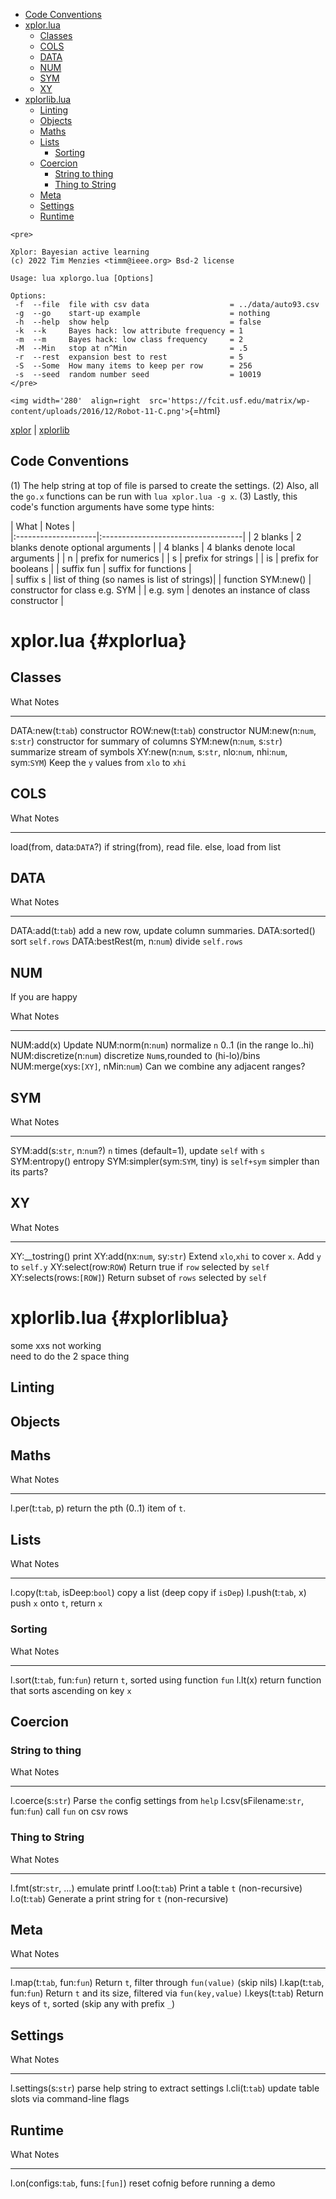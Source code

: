 -   [Code Conventions](#code-conventions)
-   [xplor.lua](#xplorlua)
    -   [Classes](#classes)
    -   [COLS](#cols)
    -   [DATA](#data)
    -   [NUM](#num)
    -   [SYM](#sym)
    -   [XY](#xy)
-   [xplorlib.lua](#xplorliblua)
    -   [Linting](#linting)
    -   [Objects](#objects)
    -   [Maths](#maths)
    -   [Lists](#lists)
        -   [Sorting](#sorting)
    -   [Coercion](#coercion)
        -   [String to thing](#string-to-thing)
        -   [Thing to String](#thing-to-string)
    -   [Meta](#meta)
    -   [Settings](#settings)
    -   [Runtime](#runtime)

```{=html}
<pre>

Xplor: Bayesian active learning
(c) 2022 Tim Menzies <timm@ieee.org> Bsd-2 license

Usage: lua xplorgo.lua [Options]

Options:
 -f  --file  file with csv data                  = ../data/auto93.csv
 -g  --go    start-up example                    = nothing
 -h  --help  show help                           = false
 -k  --k     Bayes hack: low attribute frequency = 1
 -m  --m     Bayes hack: low class frequency     = 2
 -M  --Min   stop at n^Min                       = .5
 -r  --rest  expansion best to rest              = 5
 -S  --Some  How many items to keep per row      = 256
 -s  --seed  random number seed                  = 10019
</pre>
```
`<img width='280' 
align=right 
src='https://fcit.usf.edu/matrix/wp-content/uploads/2016/12/Robot-11-C.png'>`{=html}

[xplor](#xplorlua) \| [xplorlib](#xplorliblua)

## Code Conventions

\(1\) The help string at top of file is parsed to create the settings.
(2) Also, all the `go.x` functions can be run with `lua xplor.lua -g x`.
(3) Lastly, this code\'s function arguments have some type hints:

\| What \| Notes \|\
\|:\-\-\-\-\-\-\-\-\-\-\-\-\-\-\-\-\-\-\--\|:\-\-\-\-\-\-\-\-\-\-\-\-\-\-\-\-\-\-\-\-\-\-\-\-\-\-\-\-\-\-\-\-\-\--\|
\| 2 blanks \| 2 blanks denote optional arguments \| \| 4 blanks \| 4
blanks denote local arguments \| \| n \| prefix for numerics \| \| s \|
prefix for strings \| \| is \| prefix for booleans \| \| suffix fun \|
suffix for functions \|\
\| suffix s \| list of thing (so names is list of strings)\| \| function
SYM:new() \| constructor for class e.g. SYM \| \| e.g. sym \| denotes an
instance of class constructor \|

# xplor.lua {#xplorlua}

## Classes

  What                                                        Notes
  ----------------------------------------------------------- -----------------------------------------
  DATA:new(t:`tab`)                                           constructor
  ROW:new(t:`tab`)                                            constructor
  NUM:new(n:`num`, s:`str`)                                   constructor for summary of columns
  SYM:new(n:`num`, s:`str`)                                   summarize stream of symbols
  XY:new(n:`num`, s:`str`, nlo:`num`, nhi:`num`, sym:`SYM`)   Keep the `y` values from `xlo` to `xhi`

## COLS

  What                       Notes
  -------------------------- --------------------------------------------------
  load(from, data:`DATA`?)   if string(from), read file. else, load from list

## DATA

  What                        Notes
  --------------------------- -----------------------------------------
  DATA:add(t:`tab`)           add a new row, update column summaries.
  DATA:sorted()               sort `self.rows`
  DATA:bestRest(m, n:`num`)   divide `self.rows`

## NUM

If you are happy

  What                                Notes
  ----------------------------------- -------------------------------------------
  NUM:add(x)                          Update
  NUM:norm(n:`num`)                   normalize `n` 0..1 (in the range lo..hi)
  NUM:discretize(n:`num`)             discretize `Num`s,rounded to (hi-lo)/bins
  NUM:merge(xys:`[XY]`, nMin:`num`)   Can we combine any adjacent ranges?

## SYM

  What                           Notes
  ------------------------------ -----------------------------------------------
  SYM:add(s:`str`, n:`num`?)     `n` times (default=1), update `self` with `s`
  SYM:entropy()                  entropy
  SYM:simpler(sym:`SYM`, tiny)   is `self+sym` simpler than its parts?

## XY

  What                         Notes
  ---------------------------- ------------------------------------------------------
  XY:\_\_tostring()            print
  XY:add(nx:`num`, sy:`str`)   Extend `xlo`,`xhi` to cover `x`. Add `y` to `self.y`
  XY:select(row:`ROW`)         Return true if `row` selected by `self`
  XY:selects(rows:`[ROW]`)     Return subset of `rows` selected by `self`

# xplorlib.lua {#xplorliblua}

some xxs not working\
need to do the 2 space thing

## Linting

## Objects

## Maths

  What                Notes
  ------------------- ------------------------------------
  l.per(t:`tab`, p)   return the pth (0..1) item of `t`.

## Lists

  What                             Notes
  -------------------------------- ------------------------------------
  l.copy(t:`tab`, isDeep:`bool`)   copy a list (deep copy if `isDep`)
  l.push(t:`tab`, x)               push `x` onto `t`, return `x`

### Sorting

  What                         Notes
  ---------------------------- -------------------------------------------------
  l.sort(t:`tab`, fun:`fun`)   return `t`, sorted using function `fun`
  l.lt(x)                      return function that sorts ascending on key `x`

## Coercion

### String to thing

  What                                Notes
  ----------------------------------- -----------------------------------------
  l.coerce(s:`str`)                   Parse `the` config settings from `help`
  l.csv(sFilename:`str`, fun:`fun`)   call `fun` on csv rows

### Thing to String

  What                     Notes
  ------------------------ -------------------------------------------------
  l.fmt(str:`str`, \...)   emulate printf
  l.oo(t:`tab`)            Print a table `t` (non-recursive)
  l.o(t:`tab`)             Generate a print string for `t` (non-recursive)

## Meta

  What                        Notes
  --------------------------- --------------------------------------------------------
  l.map(t:`tab`, fun:`fun`)   Return `t`, filter through `fun(value)` (skip nils)
  l.kap(t:`tab`, fun:`fun`)   Return `t` and its size, filtered via `fun(key,value)`
  l.keys(t:`tab`)             Return keys of `t`, sorted (skip any with prefix `_`)

## Settings

  What                  Notes
  --------------------- -------------------------------------------
  l.settings(s:`str`)   parse help string to extract settings
  l.cli(t:`tab`)        update table slots via command-line flags

## Runtime

  What                                Notes
  ----------------------------------- ------------------------------------
  l.on(configs:`tab`, funs:`[fun]`)   reset cofnig before running a demo
